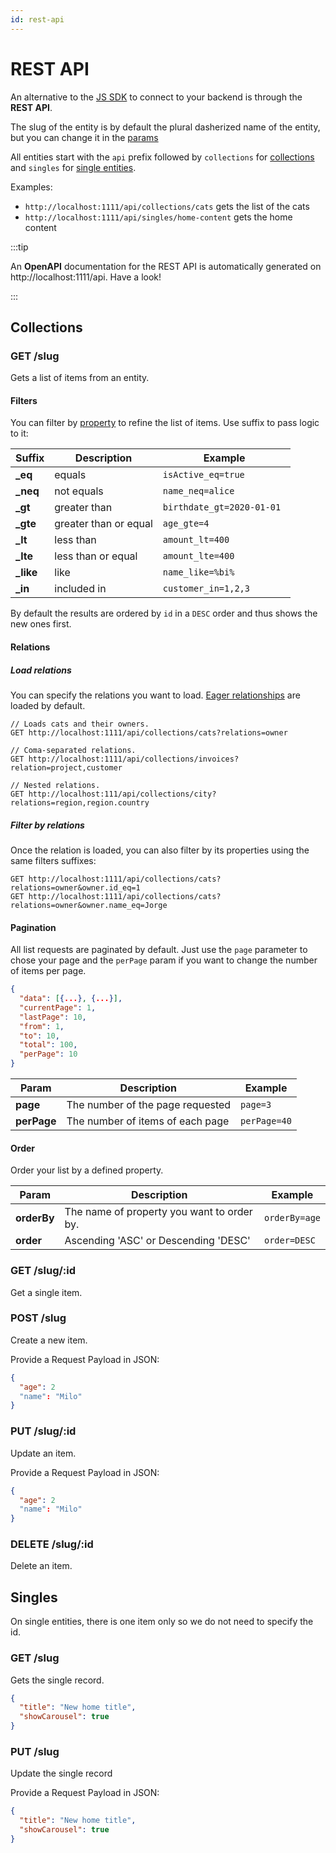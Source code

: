 ```yaml
---
id: rest-api
---
```


# REST API

An alternative to the [JS SDK](javascript-sdk.md) to connect to your backend is through the **REST API**.

The slug of the entity is by default the plural dasherized name of the entity, but you can change it in the [params](entities.md#entity-params)

All entities start with the `api` prefix followed by `collections` for [collections](#collections) and `singles` for [single entities](#singles).

Examples:

- `http://localhost:1111/api/collections/cats` gets the list of the cats
- `http://localhost:1111/api/singles/home-content` gets the home content

:::tip

An **OpenAPI** documentation for the REST API is automatically generated on http://localhost:1111/api. Have a look!

:::

## Collections

### GET /slug

Gets a list of items from an entity.

#### Filters

You can filter by [property](properties.md) to refine the list of items. Use suffix to pass logic to it:

| Suffix     | Description           | Example                    |
| ---------- | --------------------- | -------------------------- |
| **\_eq**   | equals                | `isActive_eq=true`         |
| **\_neq**  | not equals            | `name_neq=alice`           |
| **\_gt**   | greater than          | `birthdate_gt=2020-01-01 ` |
| **\_gte**  | greater than or equal | `age_gte=4`                |
| **\_lt**   | less than             | `amount_lt=400`            |
| **\_lte**  | less than or equal    | `amount_lte=400`           |
| **\_like** | like                  | `name_like=%bi%`           |
| **\_in**   | included in           | `customer_in=1,2,3`        |

By default the results are ordered by `id` in a `DESC` order and thus shows the new ones first.

#### Relations

##### Load relations

You can specify the relations you want to load. [Eager relationships](relations.md#relation-params) are loaded by default.

```http
// Loads cats and their owners.
GET http://localhost:1111/api/collections/cats?relations=owner

// Coma-separated relations.
GET http://localhost:1111/api/collections/invoices?relation=project,customer

// Nested relations.
GET http://localhost:111/api/collections/city?relations=region,region.country
```

##### Filter by relations

Once the relation is loaded, you can also filter by its properties using the same filters suffixes:

```http
GET http://localhost:1111/api/collections/cats?relations=owner&owner.id_eq=1
GET http://localhost:1111/api/collections/cats?relations=owner&owner.name_eq=Jorge
```

#### Pagination

All list requests are paginated by default. Just use the `page` parameter to chose your page and the `perPage` param if you want to change the number of items per page.

```json title="Response format"
{
  "data": [{...}, {...}],
  "currentPage": 1,
  "lastPage": 10,
  "from": 1,
  "to": 10,
  "total": 100,
  "perPage": 10
}
```

| Param       | Description                      | Example      |
| ----------- | -------------------------------- | ------------ |
| **page**    | The number of the page requested | `page=3`     |
| **perPage** | The number of items of each page | `perPage=40` |

#### Order

Order your list by a defined property.

| Param       | Description                                | Example       |
| ----------- | ------------------------------------------ | ------------- |
| **orderBy** | The name of property you want to order by. | `orderBy=age` |
| **order**   | Ascending 'ASC' or Descending 'DESC'       | `order=DESC`  |

### GET /slug/\:id

Get a single item.

### POST /slug

Create a new item.

Provide a Request Payload in JSON:

```json title="Request body"
{
  "age": 2
  "name": "Milo"
}
```

### PUT /slug/\:id

Update an item.

Provide a Request Payload in JSON:

```json title="Request body"
{
  "age": 2
  "name": "Milo"
}
```

### DELETE /slug/\:id

Delete an item.

## Singles

On single entities, there is one item only so we do not need to specify the id.

### GET /slug

Gets the single record.

```json title="Response format"
{
  "title": "New home title",
  "showCarousel": true
}
```

### PUT /slug

Update the single record

Provide a Request Payload in JSON:

```json title="Request body"
{
  "title": "New home title",
  "showCarousel": true
}
```
